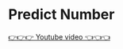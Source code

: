 # Predict Number

[👉👉👉 Youtube video 👈👈👈](https://www.youtube.com/embed/oGhLnEbVNk4?si=_xM_W6X1Zb8anf4O&loop=1&autoplay=1)
